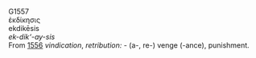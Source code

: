 G1557  
ἐκδίκησις  
ekdikēsis  
*ek-dik‘-ay-sis*  
From [1556](g1556) *vindication*, *retribution:* - (a-, re-) venge
(-ance), punishment.  
